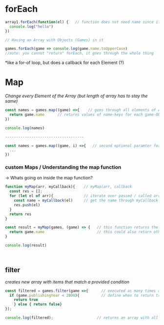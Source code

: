 # forEach
```javascript
array1.forEach(function(el) {   // function does not need name since its only called here
  console.log("hello")
})
```

```javascript
// Having an Array with Objects (Games) in it

games.forEach(game => console.log(game.name.toUpperCase)
//note: you cannot "return" forEach, it goes through the whole thing
```
*like a for-of loop, but does a callback for each Element (?)

# Map
*Change every Element of the Array (but length of array has to stay the same)*

```javascript
const names = games.map((game) =>{    // goes through all elements of Array and does something with them, puts the result in the place of the old Arrayitem but in a new Array
  return game.name      // returns values of name-keys for each game-Object in the array
})

console.log(names)

------------------------------------

const names = games.map((game, i) =>{   // second optional paramter for index [could also include 3rd parameter for the array itself] -> refer to mdn documentation 
  ...
})
```

### custom Maps / Understanding the map function
-> Whats going on inside the map function?
```javascript
function myMap(arr, myCallback){    // myMap(arr, callback
  const res = [];
  for (let el of arr){              // iterate over passed / called array and puts it into "res"
    const name = myCallback(el)     // get the name through myCallback (= myM
    res.push(el)            
  }
  return res
}

const result = myMap(games, (game) => {   // this function returns the name of a passed object
  return game.name                        // this could also return other values, e.g. return "game.name[0]" 
}

console.log(result)
```

<br>

## filter

*creates new array with items that match a provided condition*

```js
const filtered = games.filter(game =>{      // executed as many times as item in array
  if (game.publishingYear < 2000){          // define when to return true and when false
    return true
    } else { return false}
});

console.log(filtered);                    // returns an array with all games released before 2000
```

